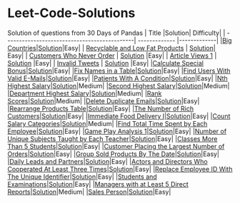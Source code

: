 # Leet-Code-Solutions

Solution of questions from 30 Days of Pandas
| Title  |Solution| Difficulty|
| ---------------------------------------------| ------------- |-------------|
|[Big Countries](https://leetcode.com/problems/big-countries/)|[Solution](https://github.com/PranjaliD11/Leet-Code-Solutions/blob/main/BigCountries.py)|Easy|
| [Recyclable and Low Fat Products](https://leetcode.com/problems/recyclable-and-low-fat-products/) | [Solution](https://github.com/PranjaliD11/Leet-Code-Solutions/blob/main/Recyclable%20and%20Low%20Fat%20Products.py)| Easy|
| [Customers Who Never Order](https://leetcode.com/problems/customers-who-never-order/) | [Solution](https://github.com/PranjaliD11/Leet-Code-Solutions/blob/main/Customers%20Who%20Never%20Order.py) |Easy|
| [Article Views 1](https://leetcode.com/problems/article-views-i/) | [Solution](https://github.com/PranjaliD11/Leet-Code-Solutions/blob/main/Article%20Views1.py) |Easy|
| [Invalid Tweets](https://leetcode.com/problems/invalid-tweets/) | [Solution](https://github.com/PranjaliD11/Leet-Code-Solutions/blob/main/InvalidTweets.py) |Easy|
|[Calculate Special Bonus](https://leetcode.com/problems/calculate-special-bonus/)|[Solution](https://github.com/PranjaliD11/Leet-Code-Solutions/blob/main/CalculateSpecialBonus.py)|Easy|
|[Fix Names in a Table](https://leetcode.com/problems/fix-names-in-a-table/)|[Solution](https://github.com/PranjaliD11/Leet-Code-Solutions/blob/main/FixNamesInTable.py)|Easy|
|[Find Users With Valid E-Mails](https://leetcode.com/problems/find-users-with-valid-e-mails/)|[Solution](https://github.com/PranjaliD11/Leet-Code-Solutions/blob/main/FindUsersWithValidEmail.py)|Easy|
|[Patients With A Condition](https://leetcode.com/problems/patients-with-a-condition/)|[Solution](https://github.com/PranjaliD11/Leet-Code-Solutions/blob/main/PatientsWithACondition.py)|Easy|
|[Nth Highest Salary](https://leetcode.com/problems/nth-highest-salary/)|[Solution](https://github.com/PranjaliD11/Leet-Code-Solutions/blob/main/NthHighestSalary.py)|Medium|
|[Second Highest Salary](https://leetcode.com/problems/second-highest-salary/)|[Solution](https://github.com/PranjaliD11/Leet-Code-Solutions/blob/main/SecondHighestSalary.py)|Medium|
|[Department Highest Salary](https://leetcode.com/problems/department-highest-salary/)|[Solution](https://github.com/PranjaliD11/Leet-Code-Solutions/blob/main/DepartmentHighestSalary.py)|Medium|
|[Rank Scores](https://leetcode.com/problems/rank-scores/)|[Solution](https://github.com/PranjaliD11/Leet-Code-Solutions/blob/main/RankScores.py)|Medium|
|[Delete Duplicate Emails](https://leetcode.com/problems/delete-duplicate-emails/)|[Solution](https://github.com/PranjaliD11/Leet-Code-Solutions/blob/main/DeleteDuplicateEmails.py)|Easy|
|[Rearrange Products Table](https://leetcode.com/problems/rearrange-products-table/)|[Solution](https://github.com/PranjaliD11/Leet-Code-Solutions/blob/main/RearrangeProductsTable.py)|Easy|
|[The Number of Rich Customers](https://leetcode.com/problems/the-number-of-rich-customers/)|[Solution](https://github.com/PranjaliD11/Leet-Code-Solutions/blob/main/TheNumberOfRichCustomers.py)|Easy|
|[Immediate Food Delivery I](https://leetcode.com/problems/immediate-food-delivery-i/)|[Solution](https://github.com/PranjaliD11/Leet-Code-Solutions/blob/main/ImmediateFoodDelivery.py)|Easy|
|[Count Salary Categories](https://leetcode.com/problems/count-salary-categories/)|[Solution](https://github.com/PranjaliD11/Leet-Code-Solutions/blob/main/CountSalaryCategories.py)|Medium|
|[Find Total Time Spent by Each Employee](https://leetcode.com/problems/find-total-time-spent-by-each-employee/)|[Solution](https://github.com/PranjaliD11/Leet-Code-Solutions/blob/main/FindTotalTimeSpentbyEachEmp.py)|Easy|
|[Game Play Analysis 1](https://leetcode.com/problems/game-play-analysis-i/description/)|[Solution](https://github.com/PranjaliD11/Leet-Code-Solutions/blob/main/GamePlay.py)|Easy|
|[Number of Unique Subjects Taught by Each Teacher](https://leetcode.com/problems/game-play-analysis-i/description/)|[Solution](https://github.com/PranjaliD11/Leet-Code-Solutions/blob/main/UniqueSubjectsTaught.py)|Easy|
|[Classes More Than 5 Students](https://leetcode.com/problems/classes-more-than-5-students/)|[Solution](https://github.com/PranjaliD11/Leet-Code-Solutions/blob/main/ClassesMoreThan5Students.py)|Easy|
|[Customer Placing the Largest Number of Orders](https://leetcode.com/problems/customer-placing-the-largest-number-of-orders/)|[Solution](https://github.com/PranjaliD11/Leet-Code-Solutions/blob/main/CustomerPlacingTheLargestorder.py)|Easy|
|[Group Sold Products By The Date](https://leetcode.com/problems/group-sold-products-by-the-date/)|[Solution](xhttps://github.com/PranjaliD11/Leet-Code-Solutions/blob/main/GroupSoldProductsBytheDate.py)|Easy|
|[Daily Leads and Partners](https://leetcode.com/problems/daily-leads-and-partners/)|[Solution](https://github.com/PranjaliD11/Leet-Code-Solutions/blob/main/DailyLeadsandPartners.py)|Easy|
|[Actors and Directors Who Cooperated At Least Three Times](https://leetcode.com/problems/actors-and-directors-who-cooperated-at-least-three-times/)|[Solution](ActorsandDirectors.py)|Easy|
|[Replace Employee ID With The Unique Identifier](https://leetcode.com/problems/replace-employee-id-with-the-unique-identifier/)|[Solution](ReplaceEmpIdwithUniqueId.py)|Easy|
|[Students and Examinations](https://leetcode.com/problems/students-and-examinations)|[Solution](StudentsAndExaminations.py)|Easy|
|[Managers with at Least 5 Direct Reports](https://leetcode.com/problems/managers-with-at-least-5-direct-reports/)|[Solution](Mangerswith5directreport.py)|Medium|
|[Sales Person](https://leetcode.com/problems/sales-person/)|[Solution](SalesPerson.py)|Easy|
